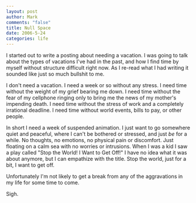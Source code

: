```yaml
--- 
layout: post
author: Mark
comments: "false"
title: Null Space
date: 2006-5-24
categories: life
---
```

I started out to write a posting about needing a vacation. I was going to talk about the types of vacations I've had in the past, and how I find time by myself without structure difficult right now. As I re-read what I had writing it sounded like just so much bullshit to me.

I don't need a vacation. I need a week or so without any stress. I need time without the weight of my grief bearing me down. I need time without the fear of my cellphone ringing only to bring me the news of my mother's impending death. I need time without the stress of work and a completely irrational deadline. I need time without world events, bills to pay, or other people.

In short I need a week of suspended animation. I just want to go somewhere quiet and peaceful, where I can't be bothered or stressed, and just <i>be</i> for a while. No thoughts, no emotions, no physical pain or discomfort. Just floating on a calm sea with no worries or intrusions. When I was a kid I saw a play called "Stop the World! I Want to Get Off!" I have no idea what it was about anymore, but I can empathize with the title. Stop the world, just for a bit, I want to get off.

Unfortunately I'm not likely to get a break from any of the aggravations in my life for some time to come.

Sigh.
